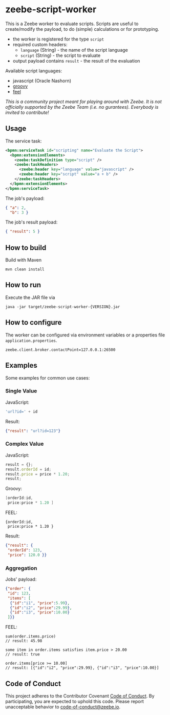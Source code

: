 # zeebe-script-worker

This is a Zeebe worker to evaluate scripts. Scripts are useful to create/modify the payload, to do (simple) calculations or for prototyping.

* the worker is registered for the type `script`
* required custom headers:
  * `language` (String) - the name of the script language
  * `script` (String) - the script to evaluate
* output payload contains `result` - the result of the evaluation   

Available script languages:
* javascript (Oracle Nashorn)
* [groovy](http://groovy-lang.org/)
* [feel](https://github.com/camunda/feel-scala)

_This is a community project meant for playing around with Zeebe. It is not officially supported by the Zeebe Team (i.e. no gurantees). Everybody is invited to contribute!_

## Usage

The service task:
```xml
<bpmn:serviceTask id="scripting" name="Evaluate the Script">
  <bpmn:extensionElements>
    <zeebe:taskDefinition type="script" />
    <zeebe:taskHeaders>
      <zeebe:header key="language" value="javascript" />
      <zeebe:header key="script" value="a + b" />
    </zeebe:taskHeaders>
  </bpmn:extensionElements>
</bpmn:serviceTask>
```

The job's payload:
```json
{ "a": 2,
  "b": 3 }
```

The job's result payload:
```json
{ "result": 5 }
```

## How to build

Build with Maven

`mvn clean install`

## How to run

Execute the JAR file via

`java -jar target/zeebe-script-worker-{VERSION}.jar`

## How to configure

The worker can be configured via environment variables or a properties file `application.properties`.

```
zeebe.client.broker.contactPoint=127.0.0.1:26500
```

## Examples
Some examples for common use cases:

### Single Value

JavaScript:
```javascript
'url?id=' + id
```

Result:
```json
{"result": "url?id=123"}
```

### Complex Value

JavaScript:
```javascript
result = {};
result.orderId = id;
result.price = price * 1.20;
result;
```
Groovy:
```groovy
[orderId:id,
 price:price * 1.20 ]
```

FEEL:
```
{orderId:id,
 price:price * 1.20 }
```

Result:
```json
{"result": {
 "orderId": 123,
 "price": 120.0 }}
```

### Aggregation

Jobs' payload:
```json
{"order": {
 "id": 123,
 "items": [
  {"id":"i1", "price":5.99},
  {"id":"i2", "price":29.99},
  {"id":"i3", "price":10.00}
 ]}}
```

FEEL:
```
sum(order.items.price)                                    
// result: 45.98

some item in order.items satisfies item.price > 20.00     
// result: true

order.items[price >= 10.00]                               
// result: [{"id":"i2", "price":29.99}, {"id":"i3", "price":10.00}]
```

## Code of Conduct

This project adheres to the Contributor Covenant [Code of
Conduct](/CODE_OF_CONDUCT.md). By participating, you are expected to uphold
this code. Please report unacceptable behavior to code-of-conduct@zeebe.io.
